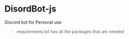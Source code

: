 # DisordBot-js
Discord bot for Personal use
> requirements.txt has all the packages that are needed
